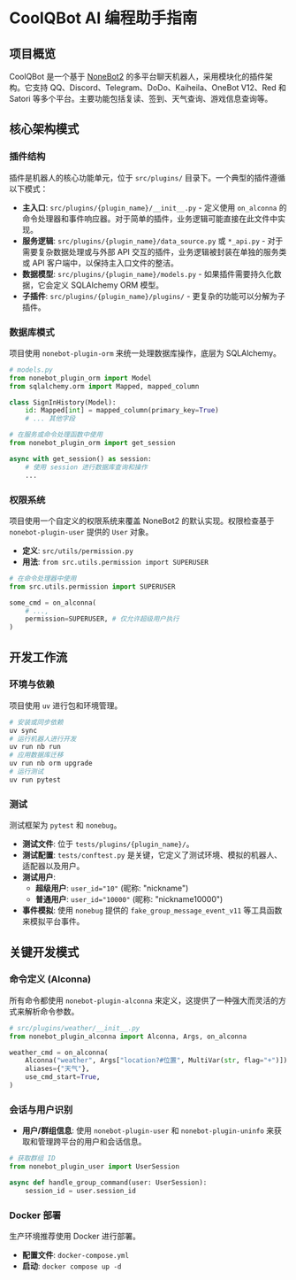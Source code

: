 # CoolQBot AI 编程助手指南

## 项目概览

CoolQBot 是一个基于 [NoneBot2](https://nonebot.dev/) 的多平台聊天机器人，采用模块化的插件架构。它支持 QQ、Discord、Telegram、DoDo、Kaiheila、OneBot V12、Red 和 Satori 等多个平台。主要功能包括复读、签到、天气查询、游戏信息查询等。

## 核心架构模式

### 插件结构

插件是机器人的核心功能单元，位于 `src/plugins/` 目录下。一个典型的插件遵循以下模式：

- **主入口**: `src/plugins/{plugin_name}/__init__.py` - 定义使用 `on_alconna` 的命令处理器和事件响应器。对于简单的插件，业务逻辑可能直接在此文件中实现。
- **服务逻辑**: `src/plugins/{plugin_name}/data_source.py` 或 `*_api.py` - 对于需要复杂数据处理或与外部 API 交互的插件，业务逻辑被封装在单独的服务类或 API 客户端中，以保持主入口文件的整洁。
- **数据模型**: `src/plugins/{plugin_name}/models.py` - 如果插件需要持久化数据，它会定义 SQLAlchemy ORM 模型。
- **子插件**: `src/plugins/{plugin_name}/plugins/` - 更复杂的功能可以分解为子插件。

### 数据库模式

项目使用 `nonebot-plugin-orm` 来统一处理数据库操作，底层为 SQLAlchemy。

```python
# models.py
from nonebot_plugin_orm import Model
from sqlalchemy.orm import Mapped, mapped_column

class SignInHistory(Model):
    id: Mapped[int] = mapped_column(primary_key=True)
    # ... 其他字段

# 在服务或命令处理函数中使用
from nonebot_plugin_orm import get_session

async with get_session() as session:
    # 使用 session 进行数据库查询和操作
    ...
```

### 权限系统

项目使用一个自定义的权限系统来覆盖 NoneBot2 的默认实现。权限检查基于 `nonebot-plugin-user` 提供的 `User` 对象。

- **定义**: `src/utils/permission.py`
- **用法**: `from src.utils.permission import SUPERUSER`

```python
# 在命令处理器中使用
from src.utils.permission import SUPERUSER

some_cmd = on_alconna(
    # ...,
    permission=SUPERUSER, # 仅允许超级用户执行
)
```

## 开发工作流

### 环境与依赖

项目使用 `uv` 进行包和环境管理。

```bash
# 安装或同步依赖
uv sync
# 运行机器人进行开发
uv run nb run
# 应用数据库迁移
uv run nb orm upgrade
# 运行测试
uv run pytest
```

### 测试

测试框架为 `pytest` 和 `nonebug`。

- **测试文件**: 位于 `tests/plugins/{plugin_name}/`。
- **测试配置**: `tests/conftest.py` 是关键，它定义了测试环境、模拟的机器人、适配器以及用户。
- **测试用户**:
  - **超级用户**: `user_id="10"` (昵称: "nickname")
  - **普通用户**: `user_id="10000"` (昵称: "nickname10000")
- **事件模拟**: 使用 `nonebug` 提供的 `fake_group_message_event_v11` 等工具函数来模拟平台事件。

## 关键开发模式

### 命令定义 (Alconna)

所有命令都使用 `nonebot-plugin-alconna` 来定义，这提供了一种强大而灵活的方式来解析命令参数。

```python
# src/plugins/weather/__init__.py
from nonebot_plugin_alconna import Alconna, Args, on_alconna

weather_cmd = on_alconna(
    Alconna("weather", Args["location?#位置", MultiVar(str, flag="+")]),
    aliases={"天气"},
    use_cmd_start=True,
)
```

### 会话与用户识别

- **用户/群组信息**: 使用 `nonebot-plugin-user` 和 `nonebot-plugin-uninfo` 来获取和管理跨平台的用户和会话信息。

```python
# 获取群组 ID
from nonebot_plugin_user import UserSession

async def handle_group_command(user: UserSession):
    session_id = user.session_id
```

### Docker 部署

生产环境推荐使用 Docker 进行部署。

- **配置文件**: `docker-compose.yml`
- **启动**: `docker compose up -d`
